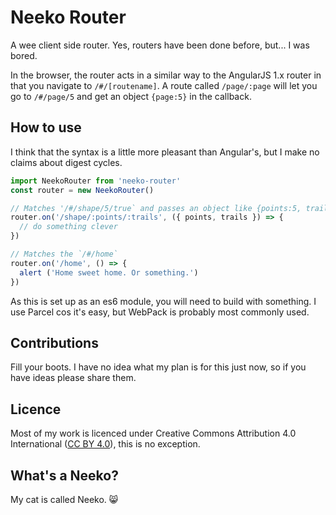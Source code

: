 # Neeko Router

A wee client side router. Yes, routers have been done before, but... I was bored. 

In the browser, the router acts in a similar way to the AngularJS 1.x router in that you navigate to `/#/[routename]`. A route called  `/page/:page` will let you go to `/#/page/5` and get an object `{page:5}` in the callback. 


## How to use

I think that the syntax is a little more pleasant than Angular's, but I make no claims about digest cycles. 

```javascript
import NeekoRouter from 'neeko-router'
const router = new NeekoRouter()

// Matches '/#/shape/5/true` and passes an object like {points:5, trails:true} to the callback
router.on('/shape/:points/:trails', ({ points, trails }) => {
  // do something clever
})

// Matches the `/#/home`
router.on('/home', () => {
  alert ('Home sweet home. Or something.')
})
```

As this is set up as an es6 module, you will need to build with something. I use Parcel cos it's easy, but WebPack is probably most commonly used. 


## Contributions

Fill your boots. I have no idea what my plan is for this just now, so if you have ideas please share them. 

## Licence

Most of my work is licenced under Creative Commons Attribution 4.0 International ([CC BY 4.0](https://creativecommons.org/licenses/by/4.0/)), this is no exception. 

## What's a Neeko? 

My cat is called Neeko. 😸